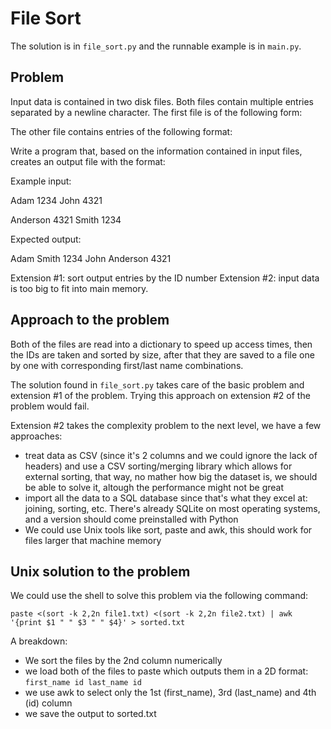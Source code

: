 # File Sort

The solution is in `file_sort.py` and the runnable example is in `main.py`.

## Problem

Input data is contained in two disk files. Both files contain multiple entries separated by a
newline character. The first file is of the following form:

<first name> <ID number>

The other file contains entries of the following format:

<last name> <ID number>

Write a program that, based on the information contained in input files, creates an output file
with the format:

<first name> <last name> <ID number>

Example input:

Adam 1234
John 4321

Anderson 4321
Smith 1234

Expected output:

Adam Smith 1234
John Anderson 4321

Extension #1: sort output entries by the ID number
Extension #2: input data is too big to fit into main memory.

## Approach to the problem

Both of the files are read into a dictionary to speed up access times, then the IDs are taken and sorted by size, after that they are saved to a file one by one with corresponding first/last name combinations.

The solution found in `file_sort.py` takes care of the basic problem and extension #1 of the problem. Trying this approach on extension #2 of the problem would fail.

Extension #2 takes the complexity problem to the next level, we have a few approaches:

- treat data as CSV (since it's 2 columns and we could ignore the lack of headers) and use a CSV sorting/merging library which allows for external sorting, that way, no mather how big the dataset is, we should be able to solve it, altough the performance might not be great
- import all the data to a SQL database since that's what they excel at: joining, sorting, etc. There's already SQLite on most operating systems, and a version should come preinstalled with Python
- We could use Unix tools like sort, paste and awk, this should work for files larger that machine memory

## Unix solution to the problem

We could use the shell to solve this problem via the following command: 

`paste <(sort -k 2,2n file1.txt) <(sort -k 2,2n file2.txt) | awk '{print $1 " " $3 " " $4}' > sorted.txt`


A breakdown:

- We sort the files by the 2nd column numerically
- we load both of the files to paste which outputs them in a 2D format: `first_name id last_name id`
- we use awk to select only the 1st (first_name), 3rd (last_name) and 4th (id) column
- we save the output to sorted.txt